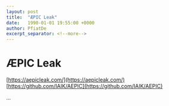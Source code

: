 ```yaml
---
layout: post
title:  "ÆPIC Leak"
date:   1990-01-01 19:55:00 +0000
author: PfiatDe
excerpt_separator: <!--more-->
---
```


# ÆPIC Leak
[https://aepicleak.com/](https://aepicleak.com/)
[https://github.com/IAIK/AEPIC](https://github.com/IAIK/AEPIC)

...
<!--more-->
